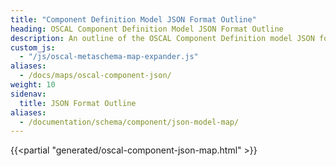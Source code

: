 ```yaml
---
title: "Component Definition Model JSON Format Outline"
heading: OSCAL Component Definition Model JSON Format Outline
description: An outline of the OSCAL Component Definition model JSON format.
custom_js:
  - "/js/oscal-metaschema-map-expander.js"
aliases:
  - /docs/maps/oscal-component-json/
weight: 10
sidenav:
  title: JSON Format Outline
aliases:
  - /documentation/schema/component/json-model-map/
---
```


{{<partial "generated/oscal-component-json-map.html" >}}
